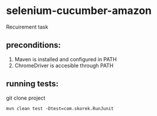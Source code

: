 # selenium-cucumber-amazon
Recuirement task

## preconditions:
1. Maven is installed and configured in PATH
2. ChromeDriver is accesible through PATH

## running tests:
git clone project
```
mvn clean test -Dtest=com.skorek.RunJunit
```
